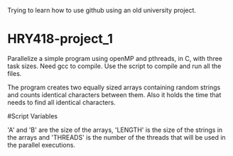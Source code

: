Trying to learn how to use github using an old university project.

# HRY418-project_1

Parallelize a simple program using openMP and pthreads, in C, with three task sizes. Need gcc to compile. Use the script to compile and run all the files.

The program creates two equally sized arrays containing random strings and counts identical characters between them. Also it holds the time that needs to find all identical characters.


#Script Variables

'A' and 'B' are the size of the arrays, 'LENGTH' is the size of the strings in the arrays and 'THREADS' is the number of the threads that will be used in the parallel executions.

